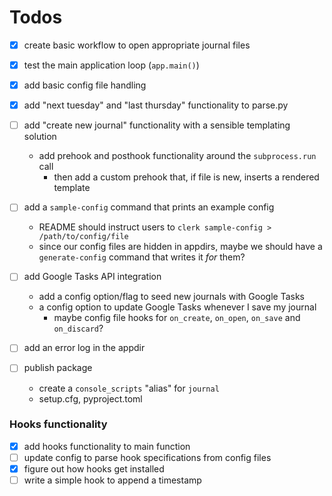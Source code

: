 # Todos

- [X] create basic workflow to open appropriate journal files
- [X] test the main application loop (`app.main()`)
- [X] add basic config file handling
- [X] add "next tuesday" and "last thursday" functionality to parse.py
- [ ] add "create new journal" functionality with a sensible templating solution
    - add prehook and posthook functionality around the `subprocess.run` call
        - then add a custom prehook that, if file is new, inserts a rendered template

- [ ] add a `sample-config` command that prints an example config
    - README should instruct users to `clerk sample-config > /path/to/config/file`
    - since our config files are hidden in appdirs, maybe we should have a `generate-config` command that writes it _for_ them?
- [ ] add Google Tasks API integration
    - add a config option/flag to seed new journals with Google Tasks
    - a config option to update Google Tasks whenever I save my journal
        - maybe config file hooks for `on_create`, `on_open`, `on_save` and `on_discard`?
- [ ] add an error log in the appdir
- [ ] publish package
    - create a `console_scripts` "alias" for `journal`
    - setup.cfg, pyproject.toml


### Hooks functionality
- [X] add hooks functionality to main function
- [ ] update config to parse hook specifications from config files
- [X] figure out how hooks get installed
- [ ] write a simple hook to append a timestamp

